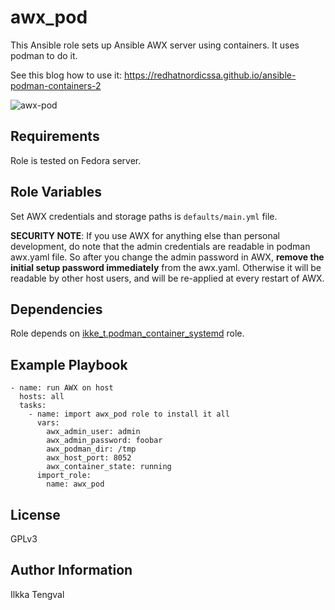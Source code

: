 awx_pod
=======

This Ansible role sets up Ansible AWX server using containers. It uses podman
to do it.

See this blog how to use it: https://redhatnordicssa.github.io/ansible-podman-containers-2

![awx-pod](https://redhatnordicssa.github.io/assets/images/awx-pod.png)

Requirements
------------

Role is tested on Fedora server.

Role Variables
--------------

Set AWX credentials and storage paths is ```defaults/main.yml``` file.

**SECURITY NOTE**: If you use AWX for anything else than personal development,
do note that the admin credentials are readable in podman awx.yaml file. So
after you change the admin password in AWX, **remove the initial setup password
immediately** from the awx.yaml. Otherwise it will be readable by other host
users, and will be re-applied at every restart of AWX.

Dependencies
------------

Role depends on
[ikke_t.podman_container_systemd](https://galaxy.ansible.com/ikke_t/podman_container_systemd)
role.


Example Playbook
----------------

```
- name: run AWX on host
  hosts: all
  tasks:
    - name: import awx_pod role to install it all
      vars:
        awx_admin_user: admin
        awx_admin_password: foobar
        awx_podman_dir: /tmp
        awx_host_port: 8052
        awx_container_state: running
      import_role:
        name: awx_pod
```

License
-------

GPLv3

Author Information
------------------

Ilkka Tengval
